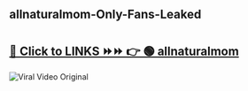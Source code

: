 
 ## allnaturalmom-Only-Fans-Leaked

# <h2><a href="https://clipsfans.com/allnaturalmom&ref=git">🔗 Click to LINKS ⏩⏩ 👉 🟢 allnaturalmom </a></h2>

<a href="https://clipsfans.com/allnaturalmom&ref=git" rel="nofollow" data-target="animated-image.originalLink"><img src="https://i.ibb.co.com/xMMVF88/686577567.gif" alt="Viral Video Original" style="max-width: 100%; display: inline-block;" data-target="animated-image.originalImage"></a>
